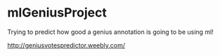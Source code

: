 # mlGeniusProject
Trying to predict how good a genius annotation is going to be using ml!

http://geniusvotespredictor.weebly.com/
